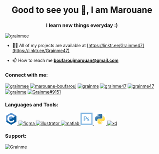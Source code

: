 <h1 align="center">Good to see you 👋, I am Marouane</h1>
<h3 align="center">I learn new things everyday :)</h3>

<p align="left"> <a href="https://twitter.com/grainmee" target="blank"><img src="https://img.shields.io/twitter/follow/grainmee?logo=twitter&style=for-the-badge" alt="grainmee" /></a> </p>

- 👨‍💻 All of my projects are available at [https://linktr.ee/Grainme47](https://linktr.ee/Grainme47)

- 📫 How to reach me **boufaroujmarouan@gmail.com**

<h3 align="left">Connect with me:</h3>
<p align="left">
<a href="https://twitter.com/grainmee" target="blank"><img align="center" src="https://raw.githubusercontent.com/rahuldkjain/github-profile-readme-generator/master/src/images/icons/Social/twitter.svg" alt="grainmee" height="30" width="40" /></a>
<a href="https://linkedin.com/in/marouane-boufarouj" target="blank"><img align="center" src="https://raw.githubusercontent.com/rahuldkjain/github-profile-readme-generator/master/src/images/icons/Social/linked-in-alt.svg" alt="marouane-boufarouj" height="30" width="40" /></a>
<a href="https://stackoverflow.com/users/grainme" target="blank"><img align="center" src="https://raw.githubusercontent.com/rahuldkjain/github-profile-readme-generator/master/src/images/icons/Social/stack-overflow.svg" alt="grainme" height="30" width="40" /></a>
<a href="https://instagram.com/grainme47" target="blank"><img align="center" src="https://raw.githubusercontent.com/rahuldkjain/github-profile-readme-generator/master/src/images/icons/Social/instagram.svg" alt="grainme47" height="30" width="40" /></a>
<a href="https://www.behance.net/grainme47" target="blank"><img align="center" src="https://raw.githubusercontent.com/rahuldkjain/github-profile-readme-generator/master/src/images/icons/Social/behance.svg" alt="grainme47" height="30" width="40" /></a>
<a href="https://www.youtube.com/c/grainme" target="blank"><img align="center" src="https://raw.githubusercontent.com/rahuldkjain/github-profile-readme-generator/master/src/images/icons/Social/youtube.svg" alt="grainme" height="30" width="40" /></a>
<a href="https://discord.gg/Grainme#9151" target="blank"><img align="center" src="https://raw.githubusercontent.com/rahuldkjain/github-profile-readme-generator/master/src/images/icons/Social/discord.svg" alt="Grainme#9151" height="30" width="40" /></a>
</p>

<h3 align="left">Languages and Tools:</h3>
<p align="left"> <a href="https://www.cprogramming.com/" target="_blank" rel="noreferrer"> <img src="https://raw.githubusercontent.com/devicons/devicon/master/icons/c/c-original.svg" alt="c" width="40" height="40"/> </a> <a href="https://www.figma.com/" target="_blank" rel="noreferrer"> <img src="https://www.vectorlogo.zone/logos/figma/figma-icon.svg" alt="figma" width="40" height="40"/> </a> <a href="https://www.adobe.com/in/products/illustrator.html" target="_blank" rel="noreferrer"> <img src="https://www.vectorlogo.zone/logos/adobe_illustrator/adobe_illustrator-icon.svg" alt="illustrator" width="40" height="40"/> </a> <a href="https://www.mathworks.com/" target="_blank" rel="noreferrer"> <img src="https://upload.wikimedia.org/wikipedia/commons/2/21/Matlab_Logo.png" alt="matlab" width="40" height="40"/> </a> <a href="https://www.photoshop.com/en" target="_blank" rel="noreferrer"> <img src="https://raw.githubusercontent.com/devicons/devicon/master/icons/photoshop/photoshop-line.svg" alt="photoshop" width="40" height="40"/> </a> <a href="https://www.python.org" target="_blank" rel="noreferrer"> <img src="https://raw.githubusercontent.com/devicons/devicon/master/icons/python/python-original.svg" alt="python" width="40" height="40"/> </a> <a href="https://www.adobe.com/products/xd.html" target="_blank" rel="noreferrer"> <img src="https://cdn.worldvectorlogo.com/logos/adobe-xd.svg" alt="xd" width="40" height="40"/> </a> </p>

<h3 align="left">Support:</h3>
<p><a href="https://www.buymeacoffee.com/Grainme"> <img align="left" src="https://cdn.buymeacoffee.com/buttons/v2/default-yellow.png" height="50" width="210" alt="Grainme" /></a></p><br><br>
